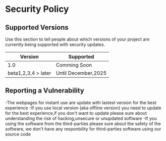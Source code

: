 # Security Policy

## Supported Versions

Use this section to tell people about which versions of your project are
currently being supported with security updates.

| Version | Supported          |
| ------- | ------------------ |
| 1.0 | Comming Soon |
| beta1,2,3,4 > later | Until December,2025 |

## Reporting a Vulnerability

-The webpages for instant use are update with lastest version for the best experience
-If you use local version (aka offline version) you need to update for the best experience,if you don't want to update please sure about understanding the risk of hacking,unsecure or unupdated software
-If you using the software from the third-parties please sure about the safety of the software, we don't have any responbility for third-parties software using our source code 
